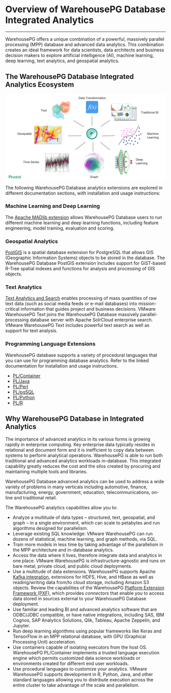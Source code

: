 # Overview of WarehousePG Database Integrated Analytics
---

WarehousePG offers a unique combination of a powerful, massively parallel processing \(MPP\) database and advanced data analytics. This combination creates an ideal framework for data scientists, data architects and business decision makers to explore artificial intelligence \(AI\), machine learning, deep learning, text analytics, and geospatial analytics.

## <a id="gp_ecosystem"></a>The WarehousePG Database Integrated Analytics Ecosystem

![WarehousePG integrated analytics](graphics/gp_integrated_analyticsv3.png)

The following WarehousePG Database analytics extensions are explored in different documentation sections, with installation and usage instructions:

### <a id="section_c33_lv1_rqb"></a>Machine Learning and Deep Learning

The [Apache MADlib extension](madlib.html) allows WarehousePG Database users to run different machine learning and deep learning functions, including feature engineering, model training, evaluation and scoring.

### <a id="section_zd2_mv1_rqb"></a>Geospatial Analytics

[PostGIS](postGIS.html) is a spatial database extension for PostgreSQL that allows GIS \(Geographic Information Systems\) objects to be stored in the database. The WarehousePG Database PostGIS extension includes support for GiST-based R-Tree spatial indexes and functions for analysis and processing of GIS objects.

### <a id="text_analytics"></a>Text Analytics

[Text Analytics and Search](text.html) enables processing of mass quantities of raw text data \(such as social media feeds or e-mail databases\) into mission-critical information that guides project and business decisions. VMware WarehousePG Text joins the WarehousePG Database massively parallel-processing database server with Apache SolrCloud enterprise search. VMware WarehousePG Text includes powerful text search as well as support for text analysis.

### <a id="pr_lang_and_ext"></a>Programming Language Extensions

WarehousePG database supports a variety of procedural languages that you can use for programming database analytics. Refer to the linked documentation for installation and usage instructions.

-   [PL/Container](pl_container.html)
-   [PL/Java](pl_java.html)
-   [PL/Perl](pl_perl.html)
-   [PL/pgSQL](pl_sql.html)
-   [PL/Python](pl_python.html)
-   [PL/R](pl_r.html)

## <a id="why_gp_analytics"></a>Why WarehousePG Database in Integrated Analytics

The importance of advanced analytics in its various forms is growing rapidly in enterprise computing. Key enterprise data typically resides in relational and document form and it is inefficient to copy data between systems to perform analytical operations. WarehousePG is able to run both traditional and advanced analytics workloads in-database. This integrated capability greatly reduces the cost and the silos created by procuring and maintaining multiple tools and libraries.

WarehousePG Database advanced analytics can be used to address a wide variety of problems in many verticals including automotive, finance, manufacturing, energy, government, education, telecommunications, on-line and traditional retail.

The WarehousePG analytics capabilities allow you to:

-   Analyze a multitude of data types – structured, text, geospatial, and graph – in a single environment, which can scale to petabytes and run algorithms designed for parallelism.
-   Leverage existing SQL knowledge: VMware WarehousePG can run dozens of statistical, machine learning, and graph methods, via SQL.
-   Train more models in less time by taking advantage of the parallelism in the MPP architecture and in-database analytics.
-   Access the data where it lives, therefore integrate data and analytics in one place. VMware WarehousePG is infrastructure-agnostic and runs on bare metal, private cloud, and public cloud deployments.
-   Use a multitude of data extensions. WarehousePG supports Apache [Kafka integration](https://docs.vmware.com/en/VMware-WarehousePG-Streaming-Server/index.html), extensions for HDFS, Hive, and HBase as well as reading/writing data from/to cloud storage, including Amazon S3 objects. Review the capabilities of the WarehousePG [Platform Extension Framework \(PXF\)](../admin_guide/external/pxf-overview.html), which provides *connectors* that enable you to access data stored in sources external to your WarehousePG Database deployment.
-   Use familiar and leading BI and advanced analytics software that are ODBC/JDBC compatible, or have native integrations, including SAS, IBM Cognos, SAP Analytics Solutions, Qlik, Tableau, Apache Zeppelin, and Jupyter.
-   Run deep learning algorithms using popular frameworks like Keras and TensorFlow in an MPP relational database, with GPU \(Graphical Processing Unit\) acceleration.
-   Use containers capable of isolating executors from the host OS. WarehousePG PL/Container implements a trusted language execution engine which permits customized data science workloads or environments created for different end user workloads.
-   Use procedural languages to customize your analytics. VMware WarehousePG supports development in R, Python, Java, and other standard languages allowing you to distribute execution across the entire cluster to take advantage of the scale and parallelism.


